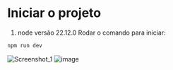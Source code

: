 
# Iniciar o projeto

1. node versão 22.12.0
Rodar o comando para iniciar:
```bash
npm run dev
```
![Screenshot_1](https://github.com/user-attachments/assets/f7bbc799-4d7c-466c-aa42-1ca686beb1dc)
![image](https://github.com/user-attachments/assets/246988b0-eb8c-4bbe-ab8d-b316d52ddb6b)
